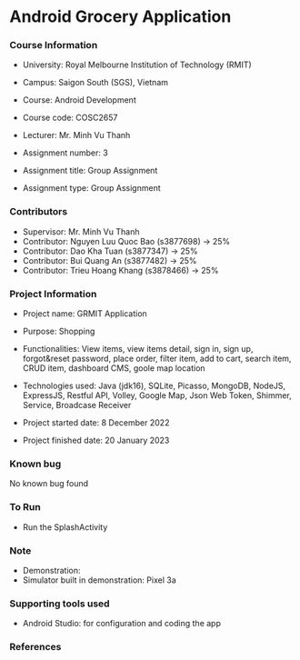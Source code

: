 # Android Grocery Application

### Course Information
- University: Royal Melbourne Institution of Technology (RMIT)
- Campus: Saigon South (SGS), Vietnam


- Course: Android Development
- Course code: COSC2657
- Lecturer: Mr. Minh Vu Thanh


- Assignment number: 3
- Assignment title: Group Assignment
- Assignment type: Group Assignment

### Contributors
- Supervisor: Mr. Minh Vu Thanh
- Contributor: Nguyen Luu Quoc Bao (s3877698) -> 25%
- Contributor: Dao Kha Tuan (s3877347) -> 25%
- Contributor: Bui Quang An (s3877482) -> 25%
- Contributor: Trieu Hoang Khang (s3878466) -> 25%

### Project Information
- Project name: GRMIT Application
- Purpose: Shopping
- Functionalities: View items, view items detail, sign in, sign up, forgot&reset password, place order, filter item, add to cart, search item, CRUD item, dashboard CMS, goole map location
- Technologies used: Java (jdk16), SQLite, Picasso, MongoDB, NodeJS, ExpressJS, Restful API, Volley, Google Map, Json Web Token, Shimmer, Service, Broadcase Receiver


- Project started date: 8 December 2022
- Project finished date: 20 January 2023
    
### Known bug
No known bug found

### To Run
- Run the SplashActivity

### Note
- Demonstration: 
- Simulator built in demonstration: Pixel 3a

### Supporting tools used
- Android Studio: for configuration and coding the app

### References
